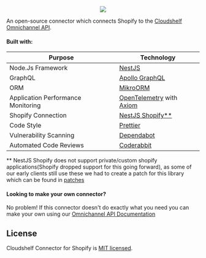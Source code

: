 <p align="center">
  <img src="https://github.com/Cloudshelf/Shopify_CSConnector/assets/3884418/e2bef8c3-21a6-40d2-afa9-7e347ec78add" />
</p>

An open-source connector which connects Shopify to the [Cloudshelf Omnichannel API](https://documentation.cloudshelf.ai).

#### Built with:
| Purpose  | Technology |
| ------------- | ------------- |
| Node.Js Framework  | [NestJS](https://nestjs.com/)  |
| GraphQL | [Apollo GraphQL](https://apollographql.com/)  |
| ORM | [MikroORM](https://mikro-orm.io/)  |
| Application Performance Monitoring | [OpenTelemetry](https://opentelemetry.io/) with [Axiom](https://axiom.co/)  |
| Shopify Connection | [NestJS Shopify**](https://github.com/nestjs-shopify/nestjs-shopify)  |
| Code Style | [Prettier](https://prettier.io/)  |
| Vulnerability Scanning | [Dependabot](https://github.com/dependabot)  |
| Automated Code Reviews | [Coderabbit](https://coderabbit.ai/)  |

** NestJS Shopify does not support private/custom shopify applications(Shopify dropped support for this going forward), as some of our early clients still use these we had to create a patch for this library which can be found in [patches](/patches)

#### Looking to make your own connector?
No problem! If this connector doesn't do exactly what you need you can make your own using our [Omnichannel API Documentation](https://documentation.cloudshelf.ai)



## License

Cloudshelf Connector for Shopify is [MIT licensed](LICENSE).
